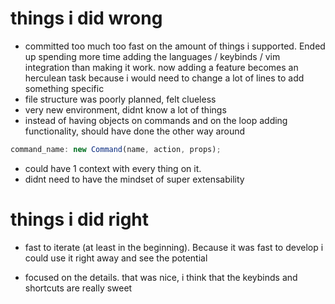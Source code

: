 # things i did wrong

-    committed too much too fast on the amount of things i supported. Ended up spending more time adding the languages / keybinds / vim integration than making it work. now adding a feature becomes an herculean task because i would need to change a lot of lines to add something specific
-    file structure was poorly planned, felt clueless
-    very new environment, didnt know a lot of things
-    instead of having objects on commands and on the loop adding functionality, should have done the other way around

```js
command_name: new Command(name, action, props);
```

-    could have 1 context with every thing on it.
-    didnt need to have the mindset of super extensability

# things i did right

-    fast to iterate (at least in the beginning). Because it was fast to develop i could use it right away and see the potential

-    focused on the details. that was nice, i think that the keybinds and shortcuts are really sweet

